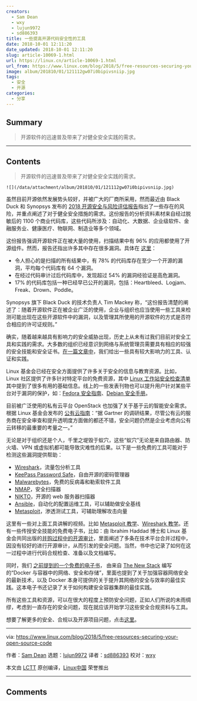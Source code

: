 ```yaml
---
creators:
  - Sam Dean
  - wxy
  - lujun9972
  - sd886393
title: 一些提高开源代码安全性的工具
date: 2018-10-01 12:11:20
date_updated: 2018-10-01 12:11:20
slug: article-10069-1.html
url: https://linux.cn/article-10069-1.html
url_from: https://www.linux.com/blog/2018/5/free-resources-securing-your-open-source-code
image: album/201810/01/121112gw07i0bipivsniip.jpg
tags:
  - 安全
  - 开源
categories:
  - 分享
---
```


## Summary

> 开源软件的迅速普及带来了对健全安全实践的需求。

***

<!-- more -->

## Contents

> 
> 开源软件的迅速普及带来了对健全安全实践的需求。
> 
> 
> 

`![](/data/attachment/album/201810/01/121112gw07i0bipivsniip.jpg)`

虽然目前开源依然发展势头较好，并被广大的厂商所采用，然而最近由 Black Duck 和 Synopsys 发布的 [2018 开源安全与风险评估报告](https://www.blackducksoftware.com/open-source-security-risk-analysis-2018)指出了一些存在的风险，并重点阐述了对于健全安全措施的需求。这份报告的分析资料素材来自经过脱敏后的 1100 个商业代码库，这些代码所涉及：自动化、大数据、企业级软件、金融服务业、健康医疗、物联网、制造业等多个领域。

这份报告强调开源软件正在被大量的使用，扫描结果中有 96% 的应用都使用了开源组件。然而，报告还指出许多其中存在很多漏洞。具体在 [这里](https://www.prnewswire.com/news-releases/synopsys-report-finds-majority-of-software-plagued-by-known-vulnerabilities-and-license-conflicts-as-open-source-adoption-soars-300648367.html)：

* 令人担心的是扫描的所有结果中，有 78% 的代码库存在至少一个开源的漏洞，平均每个代码库有 64 个漏洞。
* 在经过代码审计过后代码库中，发现超过 54% 的漏洞经验证是高危漏洞。
* 17% 的代码库包括一种已经早已公开的漏洞，包括：Heartbleed、Logjam、Freak、Drown、Poddle。

Synopsys 旗下 Black Duck 的技术负责人 Tim Mackey 称，“这份报告清楚的阐述了：随着开源软件正在被企业广泛的使用，企业与组织也应当使用一些工具来检测可能出现在这些开源软件中的漏洞，以及管理其所使用的开源软件的方式是否符合相应的许可证规则。”

确实，随着越来越具有影响力的安全威胁出现，历史上从未有过我们目前对安全工具和实践的需求。大多数的组织已经意识到网络与系统管理员需要具有相应的较强的安全技能和安全证书。[在一篇文章中](https://www.linux.com/blog/sysadmin-ebook/2017/8/future-proof-your-sysadmin-career-locking-down-security)，我们给出一些具有较大影响力的工具、认证和实践。

Linux 基金会已经在安全方面提供了许多关于安全的信息与教育资源。比如，Linux 社区提供了许多针对特定平台的免费资源，其中 [Linux 工作站安全检查清单](https://linux.cn/article-6753-1.html) 其中提到了很多有用的基础信息。线上的一些发表刊物也可以提升用户针对某些平台对于漏洞的保护，如：[Fedora 安全指南](https://docs.fedoraproject.org/en-US/Fedora/19/html/Security_Guide/index.html)、[Debian 安全手册](https://www.debian.org/doc/manuals/securing-debian-howto/index.en.html)。

目前被广泛使用的私有云平台 OpenStack 也加强了关于基于云的智能安全需求。根据 Linux 基金会发布的 [公有云指南](https://www.linux.com/publications/2016-guide-open-cloud)：“据 Gartner 的调研结果，尽管公有云的服务商在安全审查和提升透明度方面做的都还不错，安全问题仍然是企业考虑向公有云转移的最重要的考量之一。”

无论是对于组织还是个人，千里之堤毁于蚁穴，这些“蚁穴”无论是来自路由器、防火墙、VPN 或虚拟机都可能导致灾难性的后果。以下是一些免费的工具可能对于检测这些漏洞提供帮助：

* [Wireshark](https://www.wireshark.org/)，流量包分析工具
* [KeePass Password Safe](http://keepass.info/)，自由开源的密码管理器
* [Malwarebytes](https://www.malwarebytes.com/)，免费的反病毒和勒索软件工具
* [NMAP](http://searchsecurity.techtarget.co.uk/tip/Nmap-tutorial-Nmap-scan-examples-for-vulnerability-discovery)，安全扫描器
* [NIKTO](https://cirt.net/Nikto2)，开源的 web 服务器扫描器
* [Ansible](https://www.ansible.com/)，自动化的配置运维工具，可以辅助做安全基线
* [Metasploit](https://www.metasploit.com/)，渗透测试工具，可辅助理解攻击向量

这里有一些对上面工具讲解的视频。比如 [Metasploit 教学](http://www.computerweekly.com/tutorial/The-Metasploit-Framework-Tutorial-PDF-compendium-Your-ready-reckoner)、[Wireshark 教学](https://www.youtube.com/watch?v=TkCSr30UojM)。还有一些传授安全技能的免费电子书，比如：由 Ibrahim Haddad 博士和 Linux 基金会共同出版的[并购过程中的开源审计](https://www.linuxfoundation.org/resources/open-source-audits-merger-acquisition-transactions/)，里面阐述了多条在技术平台合并过程中，因没有较好的进行开源审计，从而引发的安全问题。当然，书中也记录了如何在这一过程中进行代码合规检查、准备以及文档编写。

同时，我们 [之前提到的一个免费的电子书](https://www.linux.com/news/networking-security-storage-docker-containers-free-ebook-covers-essentials)， 由来自 [The New Stack](http://thenewstack.io/ebookseries/) 编写的“Docker 与容器中的网络、安全和存储”，里面也提到了关于加强容器网络安全的最新技术，以及 Docker 本身可提供的关于提升其网络的安全与效率的最佳实践。这本电子书还记录了关于如何构建安全容器集群的最佳实践。

所有这些工具和资源，可以在很大的程度上预防安全问题，正如人们所说的未雨绸缪，考虑到一直存在的安全问题，现在就应该开始学习这些安全合规资料与工具。

想要了解更多的安全、合规以及开源项目问题，点击[这里](https://www.linuxfoundation.org/projects/security-compliance/)。

---

via: <https://www.linux.com/blog/2018/5/free-resources-securing-your-open-source-code>

作者：[Sam Dean](https://www.linux.com/users/sam-dean) 选题：[lujun9972](https://github.com/lujun9972) 译者：[sd886393](https://github.com/sd886393) 校对：[wxy](https://github.com/wxy)

本文由 [LCTT](https://github.com/LCTT/TranslateProject) 原创编译，[Linux中国](https://linux.cn/) 荣誉推出

***

## Comments
